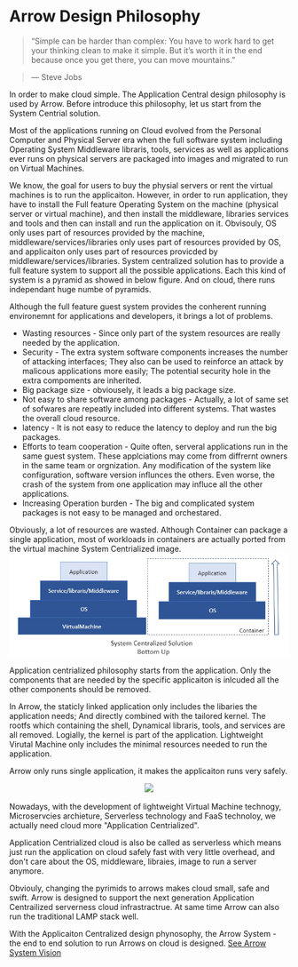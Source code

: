 # Arrow Design Philosophy
> “Simple can be harder than complex: You have to work hard to get your thinking clean to make it simple. But it’s worth it in the end because once you get there, you can move mountains.”

> ― Steve Jobs

In order to make cloud simple. The Application Central design philosophy is used by Arrow. Before introduce this philosophy, let us start from the System Centrial solution.

Most of the applications running on Cloud evolved from the Personal Computer and Physical Server era when the full software system including Operating System Middleware libraris, tools, services as well as applications ever runs on physical servers are packaged into images and migrated to run on Virtual Machines.

We know, the goal for users to buy the physial servers or rent the virtual machines is to run the applicaiton. However, in order to run application, they have to install the Full feature Operating System on the machine (physical server or virtual machine), and then install the middleware, libraries services and tools and then can install and run the application on it. Obvisouly, OS only uses part of resources provided by the machine, middleware/services/libraries only uses part of resources provided by OS, and applicaiton only uses part of resources provicded by middleware/services/libraries. System centralized solution has to provide a full feature system to support all the possible applications. Each this kind of system is a pyramid as showed in below figure. And on cloud, there runs independant huge numbe of pyramids.

Although the full feature guest system provides the conherent running environemnt for applications and developers, it brings a lot of problems.

- Wasting resources - Since only part of the system resources are really needed by the application.
- Security - The extra system software components increases the number of attacking interfaces; They also can be used to reinforce an attack by malicous applications more easily; The potential security hole in the extra compoments are inherited.
- Big package size - obviousely, it leads a big package size.
- Not easy to share software among packages - Actually, a lot of same set of sofwares are repeatly included into different systems. That wastes the overall cloud resource.
- latency - It is not easy to reduce the latency to deploy and run the big packages.
- Efforts to team cooperation - Quite often, serveral applications run in the same guest system. These applciations may come from diffrernt owners in the same team or orgnization. Any modification of the system like configuration, software version influnces the others. Even worse, the crash of the system from one application may influce all the other applications.
- Increasing Operation burden - The big and complicated system packages is not easy to be managed and orchestared.  

Obviously, a lot of resources are wasted. Although Container can package a single application, most of workloads in containers are actually ported from the virtual machine System Centrialized image.
![BottomUp](/images/BottomUp.jpg?raw=true "BottomUp")

Application centrialized philosophy starts from the application. Only the components that are needed by the specific applicaiton is inlcuded all the other components should be removed.

In Arrow, the staticly linked application only includes the libaries the application needs; And directly combined with the tailored kernel. The rootfs which containing the shell, Dynamical libraris, tools, and services are all removed. Logially, the kernel is part of the application. Lightweight Virutal Machine only includes the minimal resources needed to run the application.

Arrow only runs single application, it makes the applicaiton runs very safely.
<p align="center">
  <img src="https://github.com/Walnux/Arrow_Documents/blob/master/images/Topdown.jpg">
</p>
Nowadays, with the development of lightweight Virtual Machine technogy, Microservcies archieture, Serverless technology and FaaS technoloy, we actually need cloud more "Application Centrialized".

Application Centrialized cloud is also be called as serverless which means just run the application on cloud safely fast with very little overhead, and don't care about the OS, middleware, libraies, image to run a server anymore.

Obviouly, changing the pyrimids to arrows makes cloud small, safe and swift. Arrow is designed to support the next generation Application Centrailized serverness cloud infrastractrue. At same time Arrow can also run the traditional LAMP stack well. 

With the Applicaiton Centralized design phynosophy, the Arrow System - the end to end solution to run Arrows on cloud is designed.
[See Arrow System Vision](/ArrowSystemVision.md)
